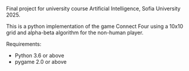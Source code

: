Final project for university course Artificial Intelligence, Sofia University 2025. 

This is a python implementation of the game Connect Four using a 10x10 grid and alpha-beta algorithm for the non-human player. 

Requirements:
- Python 3.6 or above
- pygame 2.0 or above 
